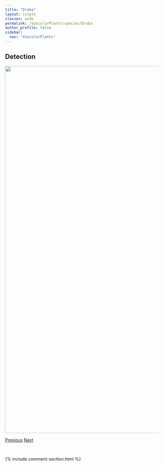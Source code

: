 ```yaml
---
title: "Draba"
layout: single
classes: wide
permalink: /VascularPlants/species/Draba
author_profile: false
sidebar:
  nav: "VascularPlants"
---
```


<h2>Detection</h2>

<a href="https://drive.google.com/uc?export=view&id=1K750OcYQo47FPVxYWkwlC54suVGfb4Hx">
<img src="https://drive.google.com/uc?export=view&id=1K750OcYQo47FPVxYWkwlC54suVGfb4Hx" height = "1200" width = "800">
</a>


<a href="/DevelopmentWebsite/VascularPlants/species/DoellingeriaUmbellata" class="pagination--pager" title="Doellingeria umbellata">Previous</a> <a href="/DevelopmentWebsite/VascularPlants/species/DrabaCana" class="pagination--pager" title="Draba cana">Next</a>

<p>&nbsp;</p>

{% include comment-section.html %}
